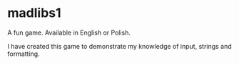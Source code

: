 # madlibs1
A fun game. Available in English or Polish.

I have created this game to demonstrate my knowledge of input, strings and formatting.

